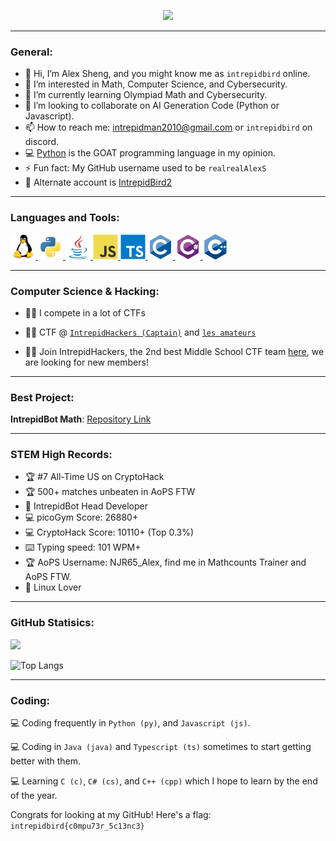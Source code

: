 <p align="center">
    <img src="https://readme-typing-svg.demolab.com/?lines=👋+Hi,+I'm+IntrepidBird!" /></a>
</p>

--------------------------------------------------------------------------------------------------------------------------------------------------------------------------------------------------------------------

### General:
- 👋 Hi, I’m Alex Sheng, and you might know me as `intrepidbird` online.
- 👀 I’m interested in Math, Computer Science, and Cybersecurity.
- 🌱 I’m currently learning Olympiad Math and Cybersecurity.
- 💞️ I’m looking to collaborate on AI Generation Code (Python or Javascript).
- 📫 How to reach me: intrepidman2010@gmail.com or `intrepidbird` on discord.
- 💻 [Python](https://python.org) is the GOAT programming language in my opinion.
- ⚡ Fun fact: My GitHub username used to be `realrealAlexS`
- 🤖 Alternate account is [IntrepidBird2](https://github.com/intrepidbird2)

--------------------------------------------------------------------------------------------------------------------------------------------------------------------------------------------------------------------

<h3 align="left">Languages and Tools:</h3>
<p align="left"> <a href="https://www.linux.org/" target="_blank" rel="noreferrer"> <img src="https://raw.githubusercontent.com/devicons/devicon/master/icons/linux/linux-original.svg" alt="linux" width="40" height="40"/> </a> <a href="https://www.python.org" target="_blank" rel="noreferrer"> <img src="https://raw.githubusercontent.com/devicons/devicon/master/icons/python/python-original.svg" alt="python" width="40" height="40"/> </a> <a href="https://www.java.com" target="_blank" rel="noreferrer"> <img src="https://raw.githubusercontent.com/devicons/devicon/master/icons/java/java-original.svg" alt="java" width="40" height="40"/> </a> <a href="https://developer.mozilla.org/en-US/docs/Web/JavaScript" target="_blank" rel="noreferrer"> <img src="https://raw.githubusercontent.com/devicons/devicon/master/icons/javascript/javascript-original.svg" alt="javascript" width="40" height="40"/> </a>  <a href="https://www.typescriptlang.org/" target="_blank" rel="noreferrer"> <img src="https://raw.githubusercontent.com/devicons/devicon/master/icons/typescript/typescript-original.svg" alt="typescript" width="40" height="40"/> </a> <a href="https://www.cprogramming.com/" target="_blank" rel="noreferrer"> <img src="https://raw.githubusercontent.com/devicons/devicon/master/icons/c/c-original.svg" alt="c" width="40" height="40"/> </a> <a href="https://www.w3schools.com/cs/" target="_blank" rel="noreferrer"> <img src="https://raw.githubusercontent.com/devicons/devicon/master/icons/csharp/csharp-original.svg" alt="csharp" width="40" height="40"/> </a> <a href="https://www.w3schools.com/cpp/" target="_blank" rel="noreferrer"> <img src="https://raw.githubusercontent.com/devicons/devicon/master/icons/cplusplus/cplusplus-original.svg" alt="cplusplus" width="40" height="40"/> </a> </p>

--------------------------------------------------------------------------------------------------------------------------------------------------------------------------------------------------------------------

### Computer Science & Hacking:
- 👨‍💻 I compete in a lot of CTFs

- 👨‍💻 CTF @ [`IntrepidHackers (Captain)`](https://sites.google.com/view/intrepidhackers) and [`les amateurs`](https://amateurs.team)

- 👨‍💻 Join IntrepidHackers, the 2nd best Middle School CTF team [here](https://discord.gg/X8Sm3NNn), we are looking for new members!

--------------------------------------------------------------------------------------------------------------------------------------------------------------------------------------------------------------------

### Best Project:

**IntrepidBot Math**: [Repository Link](https://github.com/intrepidbird/intrepidbot)

--------------------------------------------------------------------------------------------------------------------------------------------------------------------------------------------------------------------

### STEM High Records:
- 🏆 #7 All-Time US on CryptoHack
- 🏆 500+ matches unbeaten in AoPS FTW
- 🤖 IntrepidBot Head Developer
- 💻 picoGym Score: 26880+
- 💻 CryptoHack Score: 10110+ (Top 0.3%)
- ⌨️ Typing speed: 101 WPM+
- 🏆 AoPS Username: NJR65_Alex, find me in Mathcounts Trainer and AoPS FTW.
- 🐧 Linux Lover

--------------------------------------------------------------------------------------------------------------------------------------------------------------------------------------------------------------------

### GitHub Statisics:

![](https://komarev.com/ghpvc/?username=realrealAlexS)

![Top Langs](https://github-readme-stats.vercel.app/api/top-langs/?username=intrepidbird&layout=compact&theme=blueberry)

--------------------------------------------------------------------------------------------------------------------------------------------------------------------------------------------------------------------

### Coding:

💻 Coding frequently in  `Python (py)`, and `Javascript (js)`.

💻 Coding in `Java (java)` and `Typescript (ts)` sometimes to start getting better with them.

💻 Learning `C (c)`, `C# (cs)`, and `C++ (cpp)` which I hope to learn by the end of the year.

Congrats for looking at my GitHub! Here's a flag: `intrepidbird{c0mpu73r_5c13nc3}`

<!---
realrealAlexS/realrealAlexS is a ✨ special ✨ repository because its `README.md` (this file) appears on your GitHub profile.
You can click the Preview link to take a look at your changes.
--->

